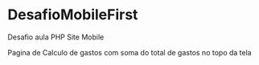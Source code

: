# DesafioMobileFirst
Desafio aula PHP Site Mobile 

Pagina de Calculo de gastos com soma do total de gastos no topo da tela
